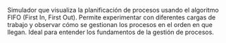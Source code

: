 Simulador que visualiza la planificación de procesos usando el algoritmo FIFO (First In, First Out). Permite experimentar con diferentes cargas de trabajo y observar cómo se gestionan los procesos en el orden en que llegan. Ideal para entender los fundamentos de la gestión de procesos.



